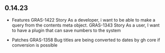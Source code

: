 ## 0.14.23

* Features
   GRAS-1422 	Story	As a developer, i want to be able to make a query from the contents meta object.
   GRAS-1343 	Story	As a user, I want to have a plugin that can save numbers to the system

* Patches
   GRAS-1358 	Bug	titles are being converted to dates by gh core if conversion is possible
